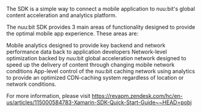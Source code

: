 The SDK is a simple way to connect a mobile application to nuu:bit's global content acceleration and analytics platform.

The nuu:bit SDK provides 3 main areas of functionality designed to provide the optimal mobile app experience. These areas are:

Mobile analytics designed to provide key backend and network performance  data back to application developers
Network-level optimization backed by nuu:bit global acceleration network designed to speed up the delivery of content through changing mobile network conditions
App-level control of the nuu:bit caching network using analytics to provide an optimized CDN-caching system regardless of location or network conditions.

For more information, please visit https://revapm.zendesk.com/hc/en-us/articles/115000584783-Xamarin-SDK-Quick-Start-Guide~~HEAD=pobj